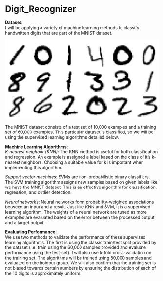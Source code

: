# Digit_Recognizer
**Dataset**:<br/>
I will be applying a variety of machine learning methods to classify handwritten digits that are part of the MNIST dataset. 

![digits](/images/digits.png)
 
The MNIST dataset consists of a test set of 10,000 examples and a training set of 60,000 examples. This particular dataset is classified, so we will be using the supervised learning algorithms detailed below. 

**Machine Learning Algorithms**:<br/>
*K-nearest neighbor (KNN)*: The KNN method is useful for both classification and regression. An example is assigned a label based on the class of it’s k-nearest neighbors. Choosing a suitable value for k is important when implementing this algorithm. 

*Support vector machines*: SVMs are non-probabilistic binary classifiers. The SVM training algorithm assigns new samples based on given labels like we have the MNIST dataset. This is an effective algorithm for classification, regression, and outlier detection. 

*Neural networks*: Neural networks form probability-weighted associations between an input and a result. Just like KNN and SVM, it is a supervised learning algorithm. The weights of a neural network are tuned as more examples are evaluated based on the error between the processed output and a target output. 

**Evaluating Performance**:<br/>
We use two methods to validate the performance of these supervised learning algorithms. The first is using the classic train/test split provided by the dataset (i.e. train using the 60,000 samples provided and evaluate performance using the test-set). I will also use k-fold cross-validation on the training set. The algorithms will be trained using 50,000 samples and evaluated on the holdout group. We will also confirm that the training set is not biased towards certain numbers by ensuring the distribution of each of the 10 digits is approximately uniform. 

